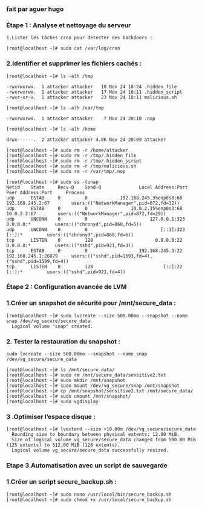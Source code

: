 ### fait par aguer hugo 


### Étape 1 : Analyse et nettoyage du serveur

```
1.Lister les tâches cron pour détecter des backdoors :
```
```
[root@localhost ~]# sudo cat /var/log/cron
```

### 2.Identifier et supprimer les fichiers cachés :
```
[root@localhost ~]# ls -alh /tmp
```
```
-rwxrwxrwx.  1 attacker attacker   18 Nov 24 18:24 .hidden_file
-rwxrwxrwx.  1 attacker attacker   17 Nov 24 18:11 .hidden_script
-rwxr-xr-x.  1 attacker attacker   23 Nov 24 18:11 malicious.sh
```
```
[root@localhost ~]# ls -alh /var/tmp
```
```
-rwxrwxrwx.  1 attacker attacker    7 Nov 24 20:10 .nop
```
```
[root@localhost ~]# ls -alh /home
```
```
drwx------.  2 attacker attacker 4.0K Nov 24 20:09 attacker
```
```
[root@localhost ~]# sudo rm -r /home/attacker
[root@localhost ~]# sudo rm -r /tmp/.hidden_file
[root@localhost ~]# sudo rm -r /tmp/.hidden_script
[root@localhost ~]# sudo rm -r /tmp/malicious.sh
[root@localhost ~]# sudo rm -r /var/tmp/.nop
```
```
[root@localhost ~]# sudo ss -tunap
Netid    State     Recv-Q    Send-Q              Local Address:Port         Peer Address:Port     Process
udp      ESTAB     0         0            192.168.245.3%enp0s8:68          192.168.245.2:67        users:(("NetworkManager",pid=872,fd=32))
udp      ESTAB     0         0                10.0.2.15%enp0s3:68               10.0.2.2:67        users:(("NetworkManager",pid=872,fd=29))
udp      UNCONN    0         0                       127.0.0.1:323               0.0.0.0:*         users:(("chronyd",pid=868,fd=5))
udp      UNCONN    0         0                           [::1]:323                  [::]:*         users:(("chronyd",pid=868,fd=6))
tcp      LISTEN    0         128                       0.0.0.0:22                0.0.0.0:*         users:(("sshd",pid=921,fd=3))
tcp      ESTAB     0         0                   192.168.245.3:22          192.168.245.1:26879     users:(("sshd",pid=1593,fd=4),("sshd",pid=1589,fd=4))
tcp      LISTEN    0         128                          [::]:22                   [::]:*         users:(("sshd",pid=921,fd=4))
```

### Étape 2 : Configuration avancée de LVM

### 1.Créer un snapshot de sécurité pour /mnt/secure_data :
```
[root@localhost ~]# sudo lvcreate --size 500.00mo --snapshot --name snap /dev/vg_secure/secure_data
  Logical volume "snap" created.
```
### 2. Tester la restauration du snapshot :
```
sudo lvcreate --size 500.00mo --snapshot --name snap /dev/vg_secure/secure_data
```
```
[root@localhost ~]# ls /mnt/secure_data/
[root@localhost ~]# sudo rm /mnt/secure_data/sensitive2.txt
[root@localhost ~]# sudo mkdir /mnt/snapshot
[root@localhost ~]# sudo mount /dev/vg_secure/snap /mnt/snapshot
[root@localhost ~]# cp /mnt/snapshot/sensitive2.txt /mnt/secure_data/
[root@localhost ~]# sudo umount /mnt/snapshot/
[root@localhost ~]# sudo vgdisplay
```


### 3 .Optimiser l’espace disque :
```
[root@localhost ~]# lvextend --size +10.00m /dev/vg_secure/secure_data
  Rounding size to boundary between physical extents: 12.00 MiB.
  Size of logical volume vg_secure/secure_data changed from 500.00 MiB (125 extents) to 512.00 MiB (128 extents).
  Logical volume vg_secure/secure_data successfully resized.
```
### Etape 3.Automatisation avec un script de sauvegarde
### 1.Créer un script secure_backup.sh :
```
[root@localhost ~]# sudo nano /usr/local/bin/secure_backup.sh
[root@localhost ~]# sudo chmod +x /usr/local/secure_backup.sh

